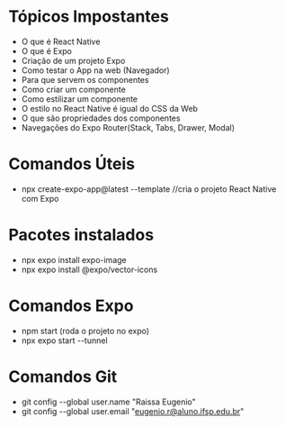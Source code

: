 # Tópicos Impostantes

- O que é React Native
- O que é Expo
- Criação de um projeto Expo
- Como testar o App na web (Navegador)
- Para que servem os componentes
- Como criar um componente
- Como estilizar um componente
- O estilo no React Native é igual do CSS da Web
- O que são propriedades dos componentes
- Navegações do Expo Router(Stack, Tabs, Drawer, Modal)

# Comandos Úteis

- npx create-expo-app@latest --template  //cria o projeto React Native com Expo

# Pacotes instalados

- npx expo install expo-image
- npx expo install @expo/vector-icons

# Comandos Expo

- npm start (roda o projeto no expo)
- npx expo start --tunnel 

# Comandos Git

- git config --global user.name "Raissa Eugenio"
- git config --global user.email "eugenio.r@aluno.ifsp.edu.br"
